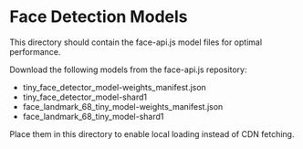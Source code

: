 # Face Detection Models

This directory should contain the face-api.js model files for optimal performance.

Download the following models from the face-api.js repository:
- tiny_face_detector_model-weights_manifest.json
- tiny_face_detector_model-shard1
- face_landmark_68_tiny_model-weights_manifest.json
- face_landmark_68_tiny_model-shard1

Place them in this directory to enable local loading instead of CDN fetching.